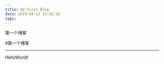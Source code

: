 ```yaml
---
title: My First Blog
date: 2019-08-13 15:38:19
tags:
---
```


第一个博客
<!-- more -->
#第一个博客

---

HelloWorld!
